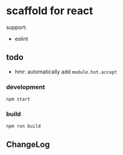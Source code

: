 # scaffold for react

support:

- eslint



## todo
- hmr: automatically add `module.hot.accept`


### development

```
npm start
```


### build

```
npm run build
```


## ChangeLog
